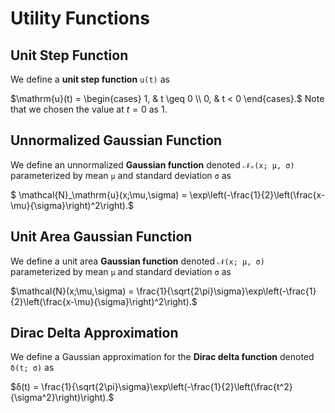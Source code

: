 # Utility Functions

## Unit Step Function

We define a **unit step function** `u(t)` as

$\mathrm{u}(t) = \begin{cases}
        1, &   t \geq 0 \\
        0, &   t < 0       
        \end{cases}.$
Note that we chosen the value at $t=0$ as $1$.

## Unnormalized Gaussian Function

We define an unnormalized **Gaussian function** denoted `𝒩ᵤ(x; μ, σ)` parameterized by mean `μ` and standard deviation `σ` as

$ \mathcal{N}_\mathrm{u}(x;\mu,\sigma) = \exp\left(-\frac{1}{2}\left(\frac{x-\mu}{\sigma}\right)^2\right).$

## Unit Area Gaussian Function

We define a unit area **Gaussian function** denoted `𝒩(x; μ, σ)` parameterized by mean `μ` and standard deviation `σ` as

$\mathcal{N}(x;\mu,\sigma) = \frac{1}{\sqrt{2\pi}\sigma}\exp\left(-\frac{1}{2}\left(\frac{x-\mu}{\sigma}\right)^2\right).$

## Dirac Delta Approximation

We define a Gaussian approximation for the **Dirac delta function** denoted `δ(t; σ)` as

$δ(t) = \frac{1}{\sqrt{2\pi}\sigma}\exp\left(-\frac{1}{2}\left(\frac{t^2}{\sigma^2}\right)\right).$
